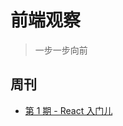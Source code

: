 # 前端观察
> 一步一步向前
  
## 周刊
- [第 1 期 - React 入门儿](https://github.com/webafe/BAFE-Weekly/blob/master/src/2020-12.14.md)
